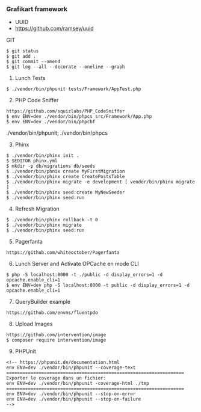 ### Grafikart framework

- UUID
- https://github.com/ramsey/uuid


GIT
```
$ git status
$ git add .
$ git commit --amend
$ git log --all --decorate --oneline --graph
```

1. Lunch Tests 
```
$ ./vendor/bin/phpunit tests/Framework/AppTest.php
```

2. PHP Code Sniffer 
```
https://github.com/squizlabs/PHP_CodeSniffer
$ env ENV=dev ./vendor/bin/phpcs src/Framework/App.php
$ env ENV=dev ./vendor/bin/phpcbf
```

./vendor/bin/phpunit; ./vendor/bin/phpcs



3. Phinx 
```
$ ./vendor/bin/phinx init .
$ $EDITOR phinx.yml
$ mkdir -p db/migrations db/seeds
$ ./vendor/bin/phnix create MyFirstMigration
$ ./vendor/bin/phinx create CreatePostsTable
$ ./vendor/bin/phinx migrate -e development [ vendor/bin/phinx migrate ]
$ ./vendor/bin/phinx seed:create MyNewSeeder
$ ./vendor/bin/phinx seed:run
```

4. Refresh Migration 
```
$ ./vendor/bin/phinx rollback -t 0
$ ./vendor/bin/phinx migrate
$ ./vendor/bin/phinx seed:run
```

5. Pagerfanta 
```
https://github.com/whiteoctober/Pagerfanta
```


6. Lunch Server and Activate OPCache en mode CLI
```
$ php -S localhost:8000 -t ./public -d display_errors=1 -d opcache.enable_cli=1
$ env ENV=dev php -S localhost:8000 -t public -d display_errors=1 -d opcache.enable_cli=1
```

7. QueryBuilder example 
```
https://github.com/envms/fluentpdo
```

8. Upload Images 
```
https://github.com/intervention/image
$ composer require intervention/image
```



9. PHPUnit 
```
<!-- https://phpunit.de/documentation.html
env ENV=dev ./vendor/bin/phpunit --coverage-text
==================================================================
Exporter le coverage dans un fichier:
env ENV=dev ./vendor/bin/phpunit -coverage-html ./tmp
==================================================================
env ENV=dev ./vendor/bin/phpunit --stop-on-error
env ENV=dev ./vendor/bin/phpunit --stop-on-failure
-->
````





